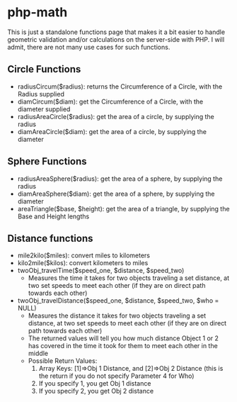 # php-math
This is just a standalone functions page that makes it a bit easier to handle geometric validation and/or calculations on the server-side with PHP. 
I will admit, there are not many use cases for such functions.

## Circle Functions
* radiusCircum($radius): returns the Circumference of a Circle, with the Radius supplied
* diamCircum($diam): get the Circumference of a Circle, with the diameter supplied
* radiusAreaCircle($radius): get the area of a circle, by supplying the radius
* diamAreaCircle($diam): get the area of a circle, by supplying the diameter

## Sphere Functions 
* radiusAreaSphere($radius): get the area of a sphere, by supplying the radius
* diamAreaSphere($diam): get the area of a sphere, by supplying the diameter
* areaTriangle($base, $height): get the area of a triangle, by supplying the Base and Height lengths

## Distance functions
* mile2kilo($miles): convert miles to kilometers
* kilo2mile($kilos): convert kilometers to miles
* twoObj_travelTime($speed_one, $distance, $speed_two)
  * Measures the time it takes for two objects traveling a set distance, at two set speeds to meet each other (if they are on direct path towards each other)
* twoObj_travelDistance($speed_one, $distance, $speed_two, $who = NULL)
  * Measures the distance it takes for two objects traveling a set distance, at two set speeds to meet each other (if they are on direct path towards each other)
  * The returned values will tell you how much distance Object 1 or 2 has covered in the time it took for them to meet each other in the middle
  * Possible Return Values: 
    1. Array Keys: [1]=>Obj 1 Distance, and [2]=>Obj 2 Distance (this is the return if you do not specify Parameter 4 for Who)
    1. If you specify 1, you get Obj 1 distance
    1. If you specify 2, you get Obj 2 distance

